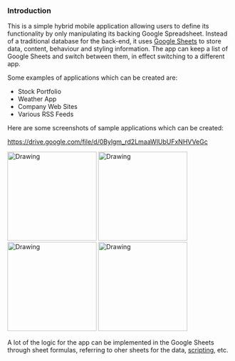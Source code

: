 ### Introduction ###

This is a simple hybrid mobile application allowing users to define its functionality by only manipulating its backing Google Spreadsheet. Instead of a traditional database for the back-end, it uses [Google Sheets](https://www.google.ca/sheets/about) to store data, content, behaviour and styling information. The app can keep a list of Google Sheets and switch between them, in effect switching to a different app. 

Some examples of applications which can be created are:

- Stock Portfolio
- Weather App
- Company Web Sites
- Various RSS Feeds

Here are some screenshots of sample applications which can be created:

https://drive.google.com/file/d/0Bylgm_rd2LmaaWlUbUFxNHVVeGc

<img src="www.googledrive.com/host/0Bylgm_rd2LmaaWlUbUFxNHVVeGc" alt="Drawing" width="200"/> <img src="www.googledrive.com/host/0Bylgm_rd2LmaaWlUbUFxNHVVeGc" alt="Drawing" width="200"/> <img src="www.googledrive.com/host/0Bylgm_rd2LmaaWlUbUFxNHVVeGc" alt="Drawing" width="200"/> <img src="www.googledrive.com/host/0Bylgm_rd2LmaaWlUbUFxNHVVeGc" alt="Drawing" width="200"/>

A lot of the logic for the app can be implemented in the Google Sheets through sheet formulas, referring to oher sheets for the data, [scripting](https://developers.google.com/apps-script/overview), etc.

